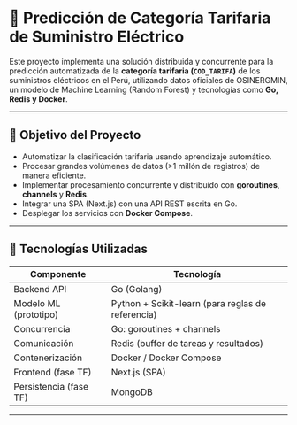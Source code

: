 # 🔌 Predicción de Categoría Tarifaria de Suministro Eléctrico

Este proyecto implementa una solución distribuida y concurrente para la predicción automatizada de la **categoría tarifaria (`COD_TARIFA`)** de los suministros eléctricos en el Perú, utilizando datos oficiales de OSINERGMIN, un modelo de Machine Learning (Random Forest) y tecnologías como **Go, Redis y Docker**.

---

## 🎯 Objetivo del Proyecto

- Automatizar la clasificación tarifaria usando aprendizaje automático.
- Procesar grandes volúmenes de datos (>1 millón de registros) de manera eficiente.
- Implementar procesamiento concurrente y distribuido con **goroutines**, **channels** y **Redis**.
- Integrar una SPA (Next.js) con una API REST escrita en Go.
- Desplegar los servicios con **Docker Compose**.

---

## 🧠 Tecnologías Utilizadas

| Componente          | Tecnología         |
|---------------------|--------------------|
| Backend API         | Go (Golang)        |
| Modelo ML (prototipo)| Python + Scikit-learn (para reglas de referencia) |
| Concurrencia        | Go: goroutines + channels |
| Comunicación        | Redis (buffer de tareas y resultados) |
| Contenerización     | Docker / Docker Compose |
| Frontend (fase TF)  | Next.js (SPA)      |
| Persistencia (fase TF)| MongoDB          |

---
